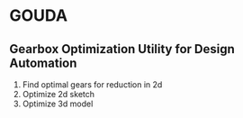 # GOUDA
## Gearbox Optimization Utility for Design Automation

1. Find optimal gears for reduction in 2d
2. Optimize 2d sketch
3. Optimize 3d model